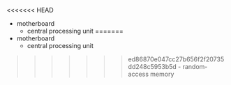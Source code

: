 <<<<<<< HEAD
- motherboard
	- central processing unit
=======
- motherboard
	- central processing unit
>>>>>>> ed86870e047cc27b656f2f20735dd248c5953b5d
	- random-access memory
